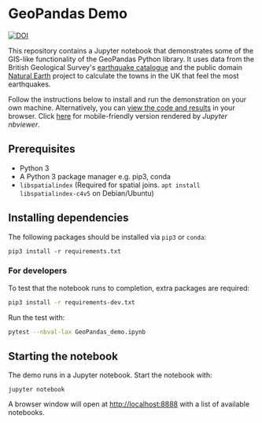 # GeoPandas Demo

[![DOI](https://zenodo.org/badge/140001231.svg)](https://zenodo.org/badge/latestdoi/140001231)

This repository contains a Jupyter notebook that demonstrates some of the
GIS-like functionality of the GeoPandas Python library.  It uses data from the
British Geological Survey's [earthquake catalogue](http://earthquakes.bgs.ac.uk/earthquakes/dataSearch.html) and the public domain [Natural Earth](http://www.naturalearthdata.com) project to calculate the towns in the UK that feel the most earthquakes.

Follow the instructions below to install and run the demonstration on your own
machine.  Alternatively, you can [view the code and
results](GeoPandas_demo.ipynb) in your browser.  Click [here](https://nbviewer.jupyter.org/github/BritishGeologicalSurvey/geopandas-demo/blob/master/GeoPandas_demo.ipynb) for mobile-friendly version rendered by _Jupyter nbviewer_.


## Prerequisites

+ Python 3
+ A Python 3 package manager e.g. pip3, conda
+ `libspatialindex` (Required for spatial joins. `apt install
  libspatialindex-c4v5` on Debian/Ubuntu)


## Installing dependencies


The following packages should be installed via `pip3` or `conda`:

```
pip3 install -r requirements.txt
```

### For developers

To test that the notebook runs to completion, extra packages are required:

```bash
pip3 install -r requirements-dev.txt
```

Run the test with:

```bash
pytest --nbval-lax GeoPandas_demo.ipynb
```


## Starting the notebook

The demo runs in a Jupyter notebook.  Start the notebook with:

```
jupyter notebook
```

A browser window will open at [http://localhost:8888](http://localhost:8888)
with a list of available notebooks.
